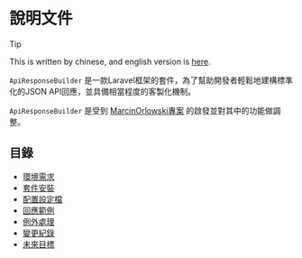 # 說明文件

> [!TIP]
> This is written by chinese, and english version is [here](../en/documents.md).

`ApiResponseBuilder` 是一款Laravel框架的套件，為了幫助開發者輕鬆地建構標準化的JSON API回應，並具備相當程度的客製化機制。

`ApiResponseBuilder` 是受到 [MarcinOrlowski專案](https://github.com/MarcinOrlowski/laravel-api-response-builder) 的啟發並對其中的功能做調整。

## 目錄

* [環境需求](requirement.md)
* [套件安裝](./installation.md)
* [配置設定檔](./configuration.md)
* [回應範例](./examples.md)
* [例外處理](./exception.md)
* [變更紀錄](./changelog.md)
* [未來目標](./feature.md)